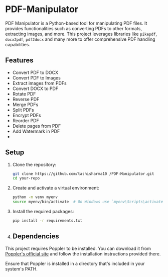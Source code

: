 # PDF-Manipulator
PDF Manipulator is a Python-based tool for manipulating PDF files. It provides functionalities such as converting PDFs to other formats, extracting images, and more. This project leverages libraries like `pikepdf`, `docx2pdf`, `pdf2docx` and many more to offer comprehensive PDF handling capabilities.

## Features
- Convert PDF to DOCX
- Convert PDF to Images
- Extract images from PDFs
- Convert DOCX to PDF
- Rotate PDF
- Reverse PDF
- Merge PDFs
- Split PDFs
- Encrypt PDFs
- Reorder PDF
- Delete pages from PDF
- Add Watermark in PDF
- 
## Setup
1. Clone the repository:

    ```bash
    git clone https://github.com/tashisharma10 /PDF-Manipulator.git
    cd your-repo
    ```

2. Create and activate a virtual environment:

    ```bash
    python -m venv myenv
    source myenv/bin/activate  # On Windows use `myenv\Scripts\activate`
    ```

3. Install the required packages:

    ```bash
    pip install -r requirements.txt
    ```

4. ## Dependencies

This project requires Poppler to be installed. You can download it from [Poppler's official site](https://poppler.freedesktop.org/) and follow the installation instructions provided there.

Ensure that Poppler is installed in a directory that's included in your system's PATH.

